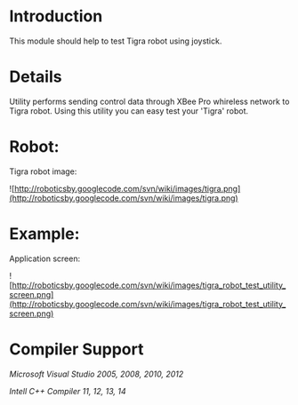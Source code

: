 # Introduction #

This module should help to test Tigra robot using joystick.

# Details #

Utility performs sending control data through XBee Pro whireless network to Tigra robot.
Using this utility you can easy test your 'Tigra' robot.

# Robot: #

Tigra robot image:

![http://roboticsby.googlecode.com/svn/wiki/images/tigra.png](http://roboticsby.googlecode.com/svn/wiki/images/tigra.png)

# Example: #

Application screen:

![http://roboticsby.googlecode.com/svn/wiki/images/tigra_robot_test_utility_screen.png](http://roboticsby.googlecode.com/svn/wiki/images/tigra_robot_test_utility_screen.png)

# Compiler Support #

_Microsoft Visual Studio 2005, 2008, 2010, 2012_

_Intell C++ Compiler 11, 12, 13, 14_